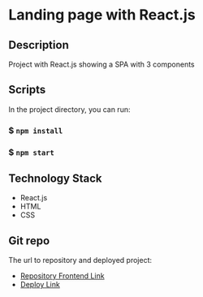# Landing page with React.js

## Description
Project with React.js showing a SPA with 3 components

## Scripts

In the project directory, you can run:
### $ `npm install`
### $ `npm start`


## Technology Stack
- React.js
- HTML
- CSS

## Git repo
The url to repository and deployed project:

- [Repository Frontend Link](https://github.com/elenapiaggio/react-landing-page)
- [Deploy Link](http://react-demo-landing-page.surge.sh)

